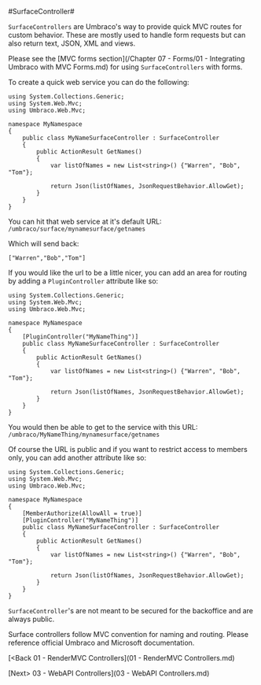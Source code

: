 #SurfaceController#

`SurfaceControllers` are Umbraco's way to provide quick MVC routes for custom behavior.  These are mostly used to handle form requests but can also return text, JSON, XML and views.

Please see the [MVC forms section](/Chapter 07 - Forms/01 - Integrating Umbraco with MVC Forms.md) for using `SurfaceControllers` with forms.

To create a quick web service you can do the following:

```
using System.Collections.Generic;
using System.Web.Mvc;
using Umbraco.Web.Mvc;

namespace MyNamespace
{
    public class MyNameSurfaceController : SurfaceController
    {
        public ActionResult GetNames()
        {
            var listOfNames = new List<string>() {"Warren", "Bob", "Tom"};

            return Json(listOfNames, JsonRequestBehavior.AllowGet);
        }
    }
}

```

You can hit that web service at it's default URL: `/umbraco/surface/mynamesurface/getnames`

Which will send back:
```
["Warren","Bob","Tom"]
```

If you would like the url to be a little nicer, you can add an area for routing by adding a `PluginController` attribute like so:

```
using System.Collections.Generic;
using System.Web.Mvc;
using Umbraco.Web.Mvc;

namespace MyNamespace
{
    [PluginController("MyNameThing")]
    public class MyNameSurfaceController : SurfaceController
    {
        public ActionResult GetNames()
        {
            var listOfNames = new List<string>() {"Warren", "Bob", "Tom"};

            return Json(listOfNames, JsonRequestBehavior.AllowGet);
        }
    }
}
```

You would then be able to get to the service with this URL: `/umbraco/MyNameThing/mynamesurface/getnames`

Of course the URL is public and if you want to restrict access to members only, you can add another attribute like so:

```
using System.Collections.Generic;
using System.Web.Mvc;
using Umbraco.Web.Mvc;

namespace MyNamespace
{
    [MemberAuthorize(AllowAll = true)]
    [PluginController("MyNameThing")]
    public class MyNameSurfaceController : SurfaceController
    {
        public ActionResult GetNames()
        {
            var listOfNames = new List<string>() {"Warren", "Bob", "Tom"};

            return Json(listOfNames, JsonRequestBehavior.AllowGet);
        }
    }
}
```

`SurfaceController`'s are not meant to be secured for the backoffice and are always public.

Surface controllers follow MVC convention for naming and routing.  Please reference official Umbraco and Microsoft documentation.

[<Back 01 - RenderMVC Controllers](01 - RenderMVC Controllers.md)

[Next> 03 - WebAPI Controllers](03 - WebAPI Controllers.md)